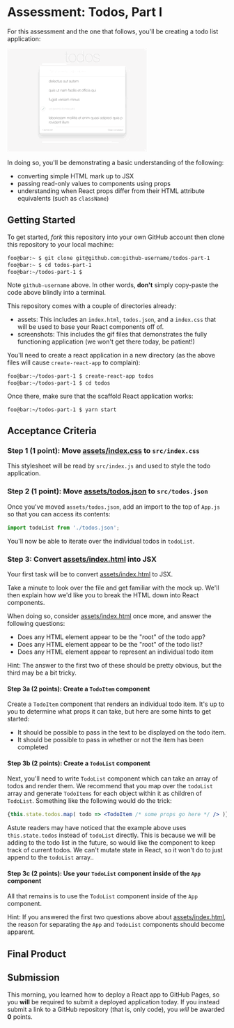 # Assessment: Todos, Part I

For this assessment and the one that follows, you'll be creating a todo list application:

![example output](screenshots/result.gif)

In doing so, you'll be demonstrating a basic understanding of the following:

- converting simple HTML mark up to JSX
- passing read-only values to components using props
- understanding when React props differ from their HTML attribute equivalents (such as `className`)

## Getting Started
To get started, _fork_ this repository into your own GitHub account then clone
this repository to your local machine:

```console
foo@bar:~ $ git clone git@github.com:github-username/todos-part-1
foo@bar:~ $ cd todos-part-1
foo@bar:~/todos-part-1 $
```

Note `github-username` above. In other words, __don't__ simply copy-paste the
code above blindly into a terminal. 

This repository comes with a couple of directories already:

- assets: This includes an `index.html`, `todos.json`, and a `index.css` that
  will be used to base your React components off of.
- screenshots: This includes the gif files that demonstrates the fully
  functioning application (we won't get there today, be patient!)

You'll need to create a react application in a new directory (as the above files will cause `create-react-app` to complain):

```console
foo@bar:~/todos-part-1 $ create-react-app todos
foo@bar:~/todos-part-1 $ cd todos
```


Once there, make sure that the scaffold React application works:

```console
foo@bar:~/todos-part-1 $ yarn start
```

## Acceptance Criteria

### Step 1 (1 point): Move [assets/index.css](assets/index.css) to `src/index.css`
This stylesheet will be read by `src/index.js` and used to style the todo
application.

### Step 2 (1 point): Move [assets/todos.json](assets/todos.json) to `src/todos.json`
Once you've moved `assets/todos.json`, add an import to the top of `App.js`
so that you can access its contents:

```jsx
import todoList from './todos.json';
```

You'll now be able to iterate over the individual todos in `todoList`.

### Step 3: Convert [assets/index.html](assets/index.html) into JSX
Your first task will be to convert [assets/index.html](assets/index.html) to
JSX. 

Take a minute to look over the file and get familiar with the mock up. We'll
then explain how we'd like you to break the HTML down into React components.

When doing so, consider [assets/index.html](assets/index.html) once more, and
answer the following questions:
- Does any HTML element appear to be the "root" of the todo app?
- Does any HTML element appear to be the "root" of the todo list?
- Does any HTML element appear to represent an individual todo item

Hint: The answer to the first two of these should be pretty obvious, but the
third may be a bit tricky.

#### Step 3a (2 points): Create a `TodoItem` component 
Create a `TodoItem` component that renders an individual todo item. It's up
to you to determine what props it can take, but here are some hints to get started:

- It should be possible to pass in the text to be displayed on the todo item.
- It should be possible to pass in whether or not the item has been completed

#### Step 3b (2 points): Create a `TodoList` component

Next, you'll need to write `TodoList` component which can take an array of
todos and render them. We recommend that you map over the `todoList` array
and generate `TodoItems` for each object within it as children of `TodoList`.
Something like the following would do the trick:

```jsx
{this.state.todos.map( todo => <TodoItem /* some props go here */ /> )}
```

Astute readers may have noticed that the example above uses
`this.state.todos` instead of `todoList` directly. This is because we will be
adding to the todo list in the future, so would like the component to keep
track of current todos. We can't mutate state in React, so it won't do to
just append to the `todoList` array..

#### Step 3c (2 points): Use your `TodoList` component inside of the `App` component

All that remains is to use the `TodoList` component inside of the `App` component.

Hint: If you answered the first two questions above about
[assets/index.html](assets/index.html), the reason for separating the `App`
and `TodoList` components should become apparent.

## Final Product


## Submission

This morning, you learned how to deploy a React app to GitHub Pages, so you
__will__ be required to submit a deployed application today. If you instead
submit a link to a GitHub repository (that is, only code), you _will_ be awarded
__0__ points.
